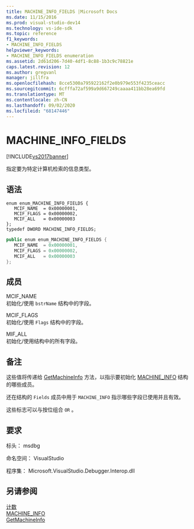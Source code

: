 ```yaml
---
title: MACHINE_INFO_FIELDS |Microsoft Docs
ms.date: 11/15/2016
ms.prod: visual-studio-dev14
ms.technology: vs-ide-sdk
ms.topic: reference
f1_keywords:
- MACHINE_INFO_FIELDS
helpviewer_keywords:
- MACHINE_INFO_FIELDS enumeration
ms.assetid: 2d61d206-7d40-4df1-8c88-1b3c9c78821e
caps.latest.revision: 12
ms.author: gregvanl
manager: jillfra
ms.openlocfilehash: 8cce5300a795922162f2e0b979e553f4235ceacc
ms.sourcegitcommit: 6cfffa72af599a9d667249caaaa411bb28ea69fd
ms.translationtype: MT
ms.contentlocale: zh-CN
ms.lasthandoff: 09/02/2020
ms.locfileid: "68147446"
---
```

# <a name="machine_info_fields"></a>MACHINE_INFO_FIELDS
[!INCLUDE[vs2017banner](../../../includes/vs2017banner.md)]

指定要为特定计算机检索的信息类型。  
  
## <a name="syntax"></a>语法  
  
```cpp#  
enum enum_MACHINE_INFO_FIELDS {   
   MCIF_NAME  = 0x00000001,  
   MCIF_FLAGS = 0x00000002,  
   MCIF_ALL   = 0x00000003  
};  
typedef DWORD MACHINE_INFO_FIELDS;  
```  
  
```csharp  
public enum enum_MACHINE_INFO_FIELDS {   
   MCIF_NAME  = 0x00000001,  
   MCIF_FLAGS = 0x00000002,  
   MCIF_ALL   = 0x00000003  
};  
```  
  
## <a name="members"></a>成员  
 MCIF_NAME  
 初始化/使用 `bstrName` 结构中的字段。  
  
 MCIF_FLAGS  
 初始化/使用 `Flags` 结构中的字段。  
  
 MIF_ALL  
 初始化/使用结构中的所有字段。  
  
## <a name="remarks"></a>备注  
 这些值将传递给 [GetMachineInfo](../../../extensibility/debugger/reference/idebugcoreserver2-getmachineinfo.md) 方法，以指示要初始化 [MACHINE_INFO](../../../extensibility/debugger/reference/machine-info.md) 结构的哪些成员。  
  
 还在结构的 `Fields` 成员中用于 `MACHINE_INFO` 指示哪些字段已使用并且有效。  
  
 这些标志可以与按位组合 `OR` 。  
  
## <a name="requirements"></a>要求  
 标头： msdbg  
  
 命名空间： VisualStudio  
  
 程序集： Microsoft.VisualStudio.Debugger.Interop.dll  
  
## <a name="see-also"></a>另请参阅  
 [计数](../../../extensibility/debugger/reference/enumerations-visual-studio-debugging.md)   
 [MACHINE_INFO](../../../extensibility/debugger/reference/machine-info.md)   
 [GetMachineInfo](../../../extensibility/debugger/reference/idebugcoreserver2-getmachineinfo.md)
